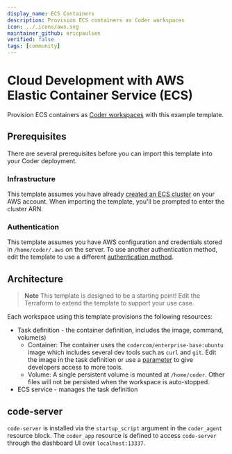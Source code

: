 ```yaml
---
display_name: ECS Containers
description: Provision ECS containers as Coder workspaces
icon: ../.icons/aws.svg
maintainer_github: ericpaulsen
verified: false
tags: [community]
---
```


# Cloud Development with AWS Elastic Container Service (ECS)

Provision ECS containers as [Coder workspaces](https://coder.com/docs/coder-v2/latest) with this example template.

<!-- TODO: Add screenshot or demo GIF. Left: Coder "create workspace" flow. Right: AWS dashboard with containers -->

## Prerequisites

There are several prerequisites before you can import this template into your Coder deployment.

### Infrastructure

This template assumes you have already [created an ECS cluster](https://docs.aws.amazon.com/AmazonECS/latest/developerguide/ecs-tutorials.html) on your AWS account. When importing the template, you'll be prompted to enter the cluster ARN.

### Authentication

This template assumes you have AWS configuration and credentials stored in `/home/coder/.aws` on the server. To use another authentication method, edit the template to use a different [authentication method](https://registry.terraform.io/providers/hashicorp/aws/latest/docs#authentication-and-configuration).


## Architecture

> **Note**
> This template is designed to be a starting point! Edit the Terraform to extend the template to support your use case.

Each workspace using this template provisions the following resources:

- Task definition - the container definition, includes the image, command, volume(s)
  - Container: The container uses the `codercom/enterprise-base:ubuntu` image which includes several dev tools such as `curl` and `git`. Edit the image in the task definition or use a [parameter](https://coder.com/docs/v2/latest/templates/parameters) to give developers access to more tools.
  - Volume: A single persistent volume is mounted at `/home/coder`. Other files will not be persisted when the workspace is auto-stopped.
- ECS service - manages the task definition

## code-server

`code-server` is installed via the `startup_script` argument in the `coder_agent`
resource block. The `coder_app` resource is defined to access `code-server` through
the dashboard UI over `localhost:13337`.
